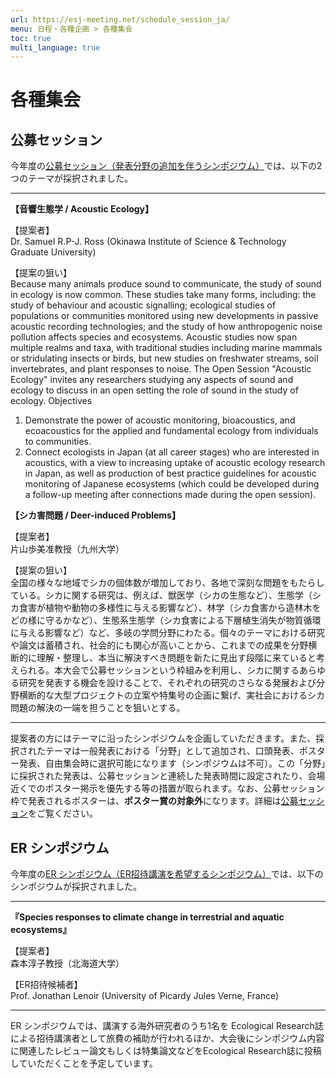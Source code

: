 ```yaml
---
url: https://esj-meeting.net/schedule_session_ja/
menu: 日程・各種企画 > 各種集会
toc: true
multi_language: true
---
```


# 各種集会

## 公募セッション

今年度の[公募セッション（発表分野の追加を伴うシンポジウム）](opensession_ja)では、以下の2つのテーマが採択されました。

---

**【音響生態学 / Acoustic Ecology】**

【提案者】<br/>
 Dr. Samuel R.P-J. Ross (Okinawa Institute of Science & Technology Graduate University)

【提案の狙い】<br/>
Because many animals produce sound to communicate, the study of sound in ecology is now common. These studies take many forms, including: the study of behaviour and acoustic signalling; ecological studies of populations or communities monitored using new developments in passive acoustic recording technologies; and the study of how anthropogenic noise pollution affects species and ecosystems. Acoustic studies now span multiple realms and taxa, with traditional studies including marine mammals or stridulating insects or birds, but new studies on freshwater streams, soil invertebrates, and plant responses to noise. The Open Session "Acoustic Ecology" invites any researchers studying any aspects of sound and ecology to discuss in an open setting the role of sound in the study of ecology.
Objectives
1. Demonstrate the power of acoustic monitoring, bioacoustics, and ecoacoustics for the applied and fundamental ecology from individuals to communities.
2. Connect ecologists in Japan (at all career stages) who are interested in acoustics, with a view to increasing uptake of acoustic ecology research in Japan, as well as production of best practice guidelines for acoustic monitoring of Japanese ecosystems (which could be developed during a follow-up meeting after connections made during the open session).

**【シカ害問題 / Deer-induced Problems】**

【提案者】<br/>
片山歩美准教授（九州大学）

【提案の狙い】<br/>
全国の様々な地域でシカの個体数が増加しており、各地で深刻な問題をもたらしている。シカに関する研究は、例えば、獣医学（シカの生態など）、生態学（シカ食害が植物や動物の多様性に与える影響など）、林学（シカ食害から造林木をどの様に守るかなど）、生態系生態学（シカ食害による下層植生消失が物質循環に与える影響など）など、多岐の学問分野にわたる。個々のテーマにおける研究や論文は蓄積され、社会的にも関心が高いことから、これまでの成果を分野横断的に理解・整理し、本当に解決すべき問題を新たに見出す段階に来ていると考えられる。本大会で公募セッションという枠組みを利用し、シカに関するあらゆる研究を発表する機会を設けることで、それぞれの研究のさらなる発展および分野横断的な大型プロジェクトの立案や特集号の企画に繋げ、実社会におけるシカ問題の解決の一端を担うことを狙いとする。

---

提案者の方にはテーマに沿ったシンポジウムを企画していただきます。また、採択されたテーマは一般発表における「分野」として追加され、口頭発表、ポスター発表、自由集会時に選択可能になります（シンポジウムは不可）。この「分野」に採択された発表は、公募セッションと連続した発表時間に設定されたり、会場近くでのポスター掲示を優先する等の措置が取られます。なお、公募セッション枠で発表されるポスターは、**ポスター賞の対象外**になります。詳細は[公募セッション](opensession_ja)をご覧ください。

## ER シンポジウム
今年度の[ER シンポジウム（ER招待講演を希望するシンポジウム）](er_symposium_ja)では、以下のシンポジウムが採択されました。

---

**『Species responses to climate change in terrestrial and aquatic ecosystems』**

【提案者】<br/>
森本淳子教授（北海道大学）

【ER招待候補者】<br/>
Prof. Jonathan Lenoir (University of Picardy Jules Verne, France)

---

ER シンポジウムでは、講演する海外研究者のうち1名を Ecological Research誌による招待講演者として旅費の補助が行われるほか、大会後にシンポジウム内容に関連したレビュー論文もしくは特集論文などをEcological Research誌に投稿していただくことを予定しています。

